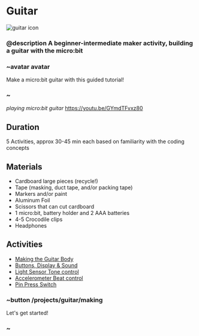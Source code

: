 # Guitar

![guitar icon](/static/mb/projects/guitar.png)

### @description A beginner-intermediate maker activity, building a guitar with the micro:bit  

### ~avatar avatar

Make a micro:bit guitar with this guided tutorial!

### ~
*playing micro:bit guitar*
https://youtu.be/GYmdTFvxz80

## Duration

5 Activities, approx 30-45 min each based on familiarity with the coding concepts

## Materials

* Cardboard large pieces (recycle!)
* Tape (masking, duct tape, and/or packing tape)
* Markers and/or paint
* Aluminum Foil
* Scissors that can cut cardboard
* 1 micro:bit, battery holder and 2 AAA batteries
* 4-5 Crocodile clips
* Headphones

## Activities

* [Making the Guitar Body](/projects/guitar/making)  
* [Buttons, Display & Sound](/projects/guitar/displaybuttons)  
* [Light Sensor Tone control](/projects/guitar/lightsensor)  
* [Accelerometer Beat control](/projects/guitar/accelerometer)  
* [Pin Press Switch](/projects/guitar/pinpress)  

### ~button /projects/guitar/making

Let's get started!

### ~
